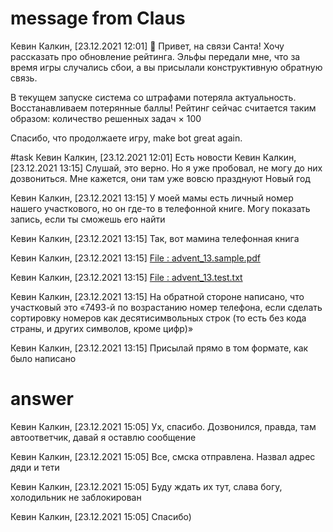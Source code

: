 # message from Claus
Кевин Калкин, [23.12.2021 12:01]
🎅 Привет, на связи Санта! Хочу рассказать про обновление рейтинга. Эльфы передали мне, что за время игры случались сбои, а вы присылали конструктивную обратную связь.

В текущем запуске система со штрафами потеряла актуальность. Восстанавливаем потерянные баллы!
Рейтинг сейчас считается таким образом: количество решенных задач × 100

Спасибо, что продолжаете игру, make bot great again.

#task 
Кевин Калкин, [23.12.2021 12:01]
Есть новости
Кевин Калкин, [23.12.2021 13:15]
Слушай, это верно. Но я уже пробовал, не могу до них дозвониться. Мне кажется, они там уже вовсю празднуют Новый год

Кевин Калкин, [23.12.2021 13:15]
У моей мамы есть личный номер нашего участкового, но он где-то в телефонной книге. Могу показать запись, если ты сможешь его найти

Кевин Калкин, [23.12.2021 13:15]
Так, вот мамина телефонная книга

Кевин Калкин, [23.12.2021 13:15]
[ File : advent_13.sample.pdf ](doc/advent_13.sample.pdf)

Кевин Калкин, [23.12.2021 13:15]
[ File : advent_13.test.txt ](advent_13.test.txt)

Кевин Калкин, [23.12.2021 13:15]
На обратной стороне написано, что участковый это «7493-й по возрастанию номер телефона, если сделать сортировку номеров как десятисимвольных строк (то есть без кода страны, и других символов, кроме цифр)»

Кевин Калкин, [23.12.2021 13:15]
Присылай прямо в том формате, как было написано

# answer
Кевин Калкин, [23.12.2021 15:05]
Ух, спасибо. Дозвонился, правда, там автоответчик, давай я оставлю сообщение

Кевин Калкин, [23.12.2021 15:05]
Все, смска отправлена. Назвал адрес дяди и тети

Кевин Калкин, [23.12.2021 15:05]
Буду ждать их тут, слава богу, холодильник не заблокирован

Кевин Калкин, [23.12.2021 15:05]
Спасибо)